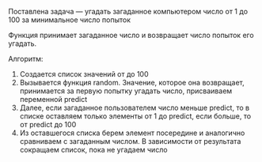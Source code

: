﻿Поставлена задача — угадать загаданное компьютером число от 1 до 100 за минимальное число попыток

Функция принимает загаданное число и возвращает число попыток его угадать.

Алгоритм:
1) Создается список значений от  до 100
2) Вызывается функция random. Значение, которое она возвращает, принимается за первую попытку угадать число, присваиваем переменной predict
3) Далее, если загаданное пользователем число меньше predict, то в списке оставляем только элементы от 1 до predict, если больше, то от predict до 100
4) Из оставшегося списка берем элемент посередине и аналогично сравниваем с загаданным числом. В зависимости от результата сокращаем список, пока не угадаем число
